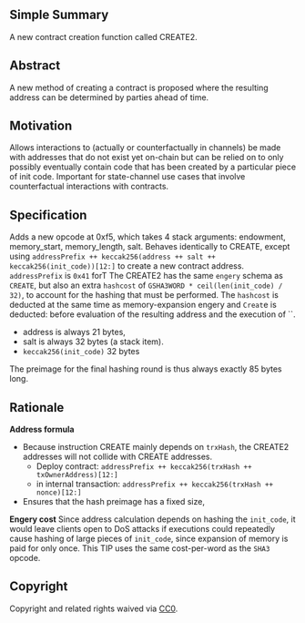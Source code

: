 ## Simple Summary

A new contract creation function called CREATE2.

## Abstract

A new method of creating a contract is proposed where the resulting address can be determined by parties ahead of time.

## Motivation

Allows interactions to (actually or counterfactually in channels) be made with addresses that do not exist yet on-chain but can be relied on to only possibly eventually contain code that has been created by a particular piece of init code. Important for state-channel use cases that involve counterfactual interactions with contracts.

## Specification

Adds a new opcode at 0xf5, which takes 4 stack arguments: endowment, memory_start, memory_length, salt. Behaves identically to CREATE, except using `addressPrefix ++ keccak256(address ++ salt ++ keccak256(init_code))[12:]` to create a new contract address. `addressPrefix` is `0x41` forT
The CREATE2 has the same `engery` schema as `CREATE`, but also an extra `hashcost` of `GSHA3WORD * ceil(len(init_code) / 32)`, to account for the hashing that must be performed. The `hashcost` is deducted at the same time as memory-expansion engery and `Creat`e is deducted: before evaluation of the resulting address and the execution of ``.

- address is always 21 bytes,
- salt is always 32 bytes (a stack item).
- `keccak256(init_code)` 32 bytes

The preimage for the final hashing round is thus always exactly 85 bytes long.

## Rationale

**Address formula**
- Because instruction CREATE mainly depends on `trxHash`, the CREATE2 addresses will not collide with CREATE addresses.
    - Deploy contract: `addressPrefix ++ keccak256(trxHash ++ txOwnerAddress)[12:]`
    - in internal transaction: `addressPrefix ++ keccak256(trxHash ++ nonce)[12:]`
- Ensures that the hash preimage has a fixed size,

**Engery cost**
Since address calculation depends on hashing the `init_code`, it would leave clients open to DoS attacks if executions could repeatedly cause hashing of large pieces of `init_code`, since expansion of memory is paid for only once. This TIP uses the same cost-per-word as the `SHA3` opcode.


## Copyright

Copyright and related rights waived via [CC0](LICENSE.md).
